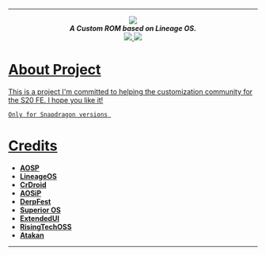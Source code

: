 -----------------------------------------------------------------------------
<div align="center">
<img src="https://github.com/ProjectSakura/SakuraDocs/blob/master/assets/header.png?raw=true"> 
<br>
<strong><i>A Custom ROM based on Lineage OS.</i></strong>
<br>
</a>
<a href="https://xdaforums.com/t/rom-14-unofficial-encryption-snapdragon-project-sakura-for-samsung-galaxy-s20-fe-4g-5g.4675713/">
<img src="https://img.shields.io/badge/XDA-Thread-pink?style=for-the-badge">
</a>
<a href="https://t.me/nerokireleases">
<img src="https://img.shields.io/badge/Telegram-Group-blue?style=for-the-badge">
</div>

About Project
===============

This is a project I'm committed to helping the customization community for the S20 FE. I hope you like it! 
```
Only for Snapdragon versions 
```
Credits
=======
 * [**AOSP**](https://android.googlesource.com)
 * [**LineageOS**](https://github.com/LineageOS)
 * [**CrDroid**](https://github.com/crdroidandroid)
 * [**AOSiP**](https://github.com/AOSiP)
 * [**DerpFest**](https://github.com/DerpLab)
 * [**Superior OS**](https://github.com/SuperiorOS)
 * [**ExtendedUI**](https://github.com/Extended-UI)
 * [**RisingTechOSS**](https://github.com/RisingTechOSS)
 * [**Atakan**](https://github.com/ata-kaner)
-----------------------------------------------------------------------------
